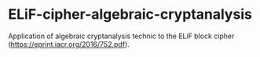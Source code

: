 # ELiF-cipher-algebraic-cryptanalysis
Application of algebraic cryptanalysis technic to the ELiF block cipher (https://eprint.iacr.org/2016/752.pdf).
